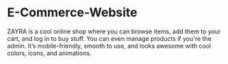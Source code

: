 # E-Commerce-Website
ZAYRA is a cool online shop where you can browse items, add them to your cart, and log in to buy stuff. You can even manage products if you're the admin. It’s mobile-friendly, smooth to use, and looks awesome with cool colors, icons, and animations.
